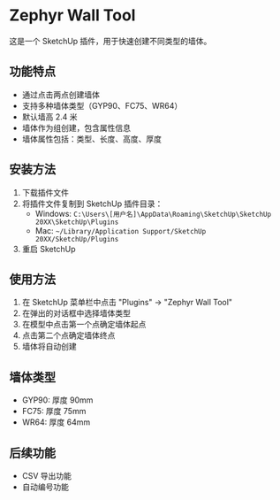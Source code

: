 # Zephyr Wall Tool

这是一个 SketchUp 插件，用于快速创建不同类型的墙体。

## 功能特点

- 通过点击两点创建墙体
- 支持多种墙体类型（GYP90、FC75、WR64）
- 默认墙高 2.4 米
- 墙体作为组创建，包含属性信息
- 墙体属性包括：类型、长度、高度、厚度

## 安装方法

1. 下载插件文件
2. 将插件文件复制到 SketchUp 插件目录：
   - Windows: `C:\Users\[用户名]\AppData\Roaming\SketchUp\SketchUp 20XX\SketchUp\Plugins`
   - Mac: `~/Library/Application Support/SketchUp 20XX/SketchUp/Plugins`
3. 重启 SketchUp

## 使用方法

1. 在 SketchUp 菜单栏中点击 "Plugins" -> "Zephyr Wall Tool"
2. 在弹出的对话框中选择墙体类型
3. 在模型中点击第一个点确定墙体起点
4. 点击第二个点确定墙体终点
5. 墙体将自动创建

## 墙体类型

- GYP90: 厚度 90mm
- FC75: 厚度 75mm
- WR64: 厚度 64mm

## 后续功能

- CSV 导出功能
- 自动编号功能